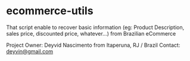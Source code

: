 ecommerce-utils
===============

That script enable to recover basic information (eg: Product Description, sales price, discounted price, whatever...) 
from Brazilian eCommerce


Project Owner: Deyvid Nascimento from Itaperuna, RJ / Brazil
Contact: deyvin@gmail.com
